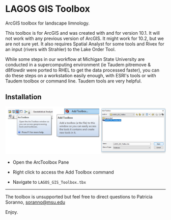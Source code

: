 LAGOS GIS Toolbox
===================

ArcGIS toolbox for landscape limnology.

This toolbox is for ArcGIS and was created with and for version 10.1. It will not work with any previous version of ArcGIS.
It might work for 10.2, but we are not sure yet.
It also requires Spatial Analyst for some tools and Rivex for an input (rivers with Strahler) to the Lake Order Tool.

While some steps in our workflow at Michigan State University are conducted in a supercomputing environment (ie Taudem
pitremove & d8flowdir were ported to RHEL to get the data processed faster), you can do these steps on a workstation
easily enough, with ESRI's tools or with Taudem toolbox or command line. Taudem tools are very helpful.

## Installation

![](installation.png)

* Open the ArcToolbox Pane

* Right click to access the Add Toolbox command

* Navigate to `LAGOS_GIS_Toolbox.tbx`

---

The toolbox is unsupported but feel free to direct questions to Patricia Soranno, soranno@msu.edu 

Enjoy.
